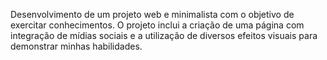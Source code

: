 Desenvolvimento de um projeto web e minimalista com o objetivo de exercitar conhecimentos. O projeto inclui a criação de uma página com integração de mídias sociais e a utilização de diversos efeitos visuais para demonstrar minhas habilidades.

